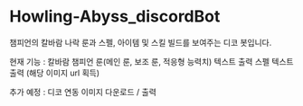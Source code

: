 # Howling-Abyss_discordBot
챔피언의 칼바람 나락 룬과 스펠, 아이템 및 스킬 빌드를 보여주는 디코 봇입니다.

현재 기능 :
  칼바람 챔피언 룬(메인 룬, 보조 룬, 적응형 능력치) 텍스트 출력
  스펠 텍스트 출력
  (해당 이미지 url 획득)
  
추가 예정 :
  디코 연동
  이미지 다운로드 / 출력
